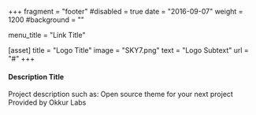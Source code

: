 +++
fragment = "footer"
#disabled = true
date = "2016-09-07"
weight = 1200
#background = ""

menu_title = "Link Title"

[asset]
  title = "Logo Title"
  image = "SKY7.png"
  text = "Logo Subtext"
  url = "#"
+++

#### Description Title

Project description such as:
Open source theme for your next project
Provided by Okkur Labs
